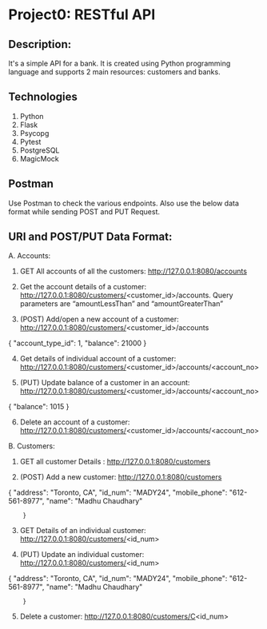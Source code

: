 # Project0: RESTful API

## Description:  
It's a simple API for a bank. It is created using Python programming language and supports 2 main resources: customers and banks.

## Technologies
1. Python
2. Flask
3. Psycopg
4. Pytest
5. PostgreSQL
6. MagicMock

## Postman
Use Postman to check the various endpoints. Also use the below data format while sending POST and PUT Request.

## URI and POST/PUT Data Format:
A. Accounts:
1. GET All accounts of all the customers: http://127.0.0.1:8080/accounts 

2. Get the account details of a customer: http://127.0.0.1:8080/customers/<customer_id>/accounts. 
Query parameters are “amountLessThan” and “amountGreaterThan”

3. (POST) Add/open a new account of a customer: http://127.0.0.1:8080/customers/<customer_id>/accounts 

{
    "account_type_id": 1,
    "balance": 21000
       }

4. Get details of individual account of a customer: http://127.0.0.1:8080/customers/<customer_id>/accounts/<account_no>

5. (PUT) Update balance of a customer in an account: http://127.0.0.1:8080/customers/<customer_id>/accounts/<account_no>

{
    "balance": 1015
       }

6. Delete an account of a customer: http://127.0.0.1:8080/customers/<customer_id>/accounts/<account_no>

B. Customers:

1. GET all customer Details : http://127.0.0.1:8080/customers

2. (POST) Add a new customer: http://127.0.0.1:8080/customers

{
            "address": "Toronto, CA",
            "id_num": "MADY24",
            "mobile_phone": "612-561-8977",
            "name": "Madhu Chaudhary"
          
        }

3.  GET Details of an individual customer: http://127.0.0.1:8080/customers/<id_num>

4. (PUT) Update an individual customer: http://127.0.0.1:8080/customers/<id_num>	

{
            "address": "Toronto, CA",
            "id_num": "MADY24",
            "mobile_phone": "612-561-8977",
            "name": "Madhu Chaudhary"
          
        }
        
5.  Delete a customer: http://127.0.0.1:8080/customers/C<id_num>

